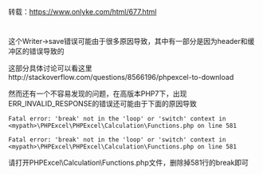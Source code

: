 转载：https://www.onlyke.com/html/677.html

#
这个Writer->save错误可能由于很多原因导致，其中有一部分是因为header和缓冲区的错误导致的

这部分具体讨论可以看这里http://stackoverflow.com/questions/8566196/phpexcel-to-download

 

然而还有一个不容易发现的问题，在高版本PHP7下，出现ERR_INVALID_RESPONSE的错误还可能由于下面的原因导致

```
Fatal error: 'break' not in the 'loop' or 'switch' context in <mypath>\PHPExcel\PHPExcel\Calculation\Functions.php on line 581

Fatal error: 'break' not in the 'loop' or 'switch' context in <mypath>\PHPExcel\PHPExcel\Calculation\Functions.php on line 581
```
请打开PHPExcel\Calculation\Functions.php文件，删除掉581行的break即可
